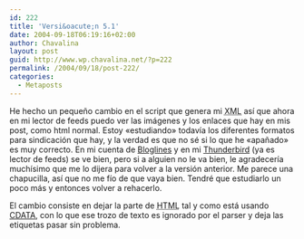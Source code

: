 ```yaml
---
id: 222
title: 'Versi&oacute;n 5.1'
date: 2004-09-18T06:19:16+02:00
author: Chavalina
layout: post
guid: http://www.wp.chavalina.net/?p=222
permalink: /2004/09/18/post-222/
categories:
  - Metaposts
---
```

He hecho un peque&ntilde;o cambio en el script que genera mi <acronym title="eXtensible Markup Language">XML</acronym> as&iacute; que ahora en mi lector de feeds puedo ver las im&aacute;genes y los enlaces que hay en mis post, como html normal. Estoy «estudiando» todav&iacute;a los diferentes formatos para sindicaci&oacute;n que hay, y la verdad es que no s&eacute; si lo que he «apa&ntilde;ado» es muy correcto. En mi cuenta de <a href="http://bloglines.com/" target="_blank">Bloglines</a> y en mi <a href="http://www.mozilla.org/products/thunderbird/" target="_blank">Thunderbird</a> (ya es lector de feeds) se ve bien, pero si a alguien no le va bien, le agradecer&iacute;a much&iacute;simo que me lo dijera para volver a la versi&oacute;n anterior. Me parece una chapucilla, as&iacute; que no me f&iacute;o de que vaya bien. Tendr&eacute; que estudiarlo un poco m&aacute;s y entonces volver a rehacerlo.

El cambio consiste en dejar la parte de <acronym title="HyperText Markup Language">HTML</acronym> tal y como est&aacute; usando <a href="http://www.w3schools.com/xml/xml_cdata.asp" target="_blank">CDATA</a>, con lo que ese trozo de texto es ignorado por el parser y deja las etiquetas pasar sin problema.